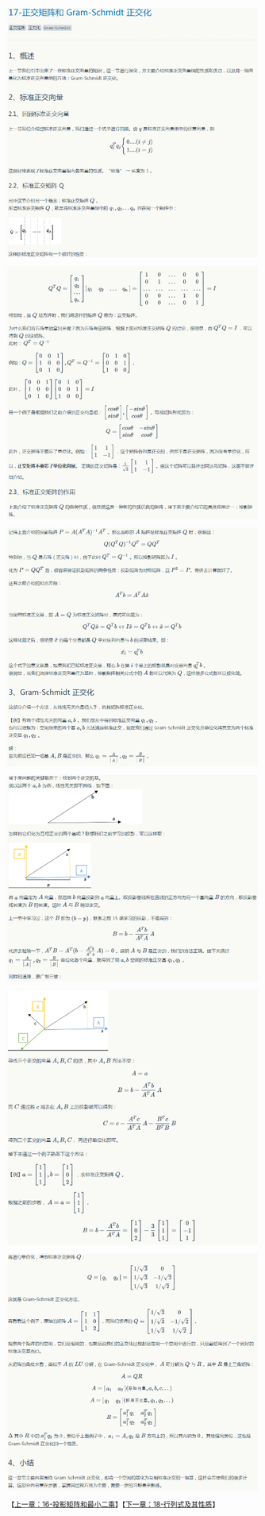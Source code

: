 
![](../images/17/LA_17_1.png)

![](../images/17/LA_17_2.png)

![](../images/17/LA_17_3.png)

![](../images/17/LA_17_4.png)

![](../images/17/LA_17_5.png)

![](../images/17/LA_17_6.png)

【[上一章：16-投影矩阵和最小二乘](../16-投影矩阵和最小二乘/16-投影矩阵和最小二乘.md)】【[下一章：18-行列式及其性质](../18-行列式及其性质/18-行列式及其性质.md)】
